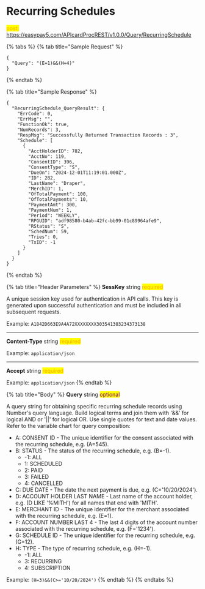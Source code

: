 # Recurring Schedules

<mark style="color:orange;">post:</mark> https://easypay5.com/APIcardProcREST/v1.0.0/Query/RecurringSchedule

{% tabs %}
{% tab title="Sample Request" %}
```clike
{
  "Query": "(E=1)&&(H=4)"
}
```
{% endtab %}

{% tab title="Sample Response" %}
```clike
{
  "RecurringSchedule_QueryResult": {
    "ErrCode": 0,
    "ErrMsg": "",
    "FunctionOk": true,
    "NumRecords": 3,
    "RespMsg": "Successfully Returned Transaction Records : 3",
    "Schedule": [
      {
        "AcctHolderID": 782,
        "AcctNo": 119,
        "ConsentID": 396,
        "ConsentType": "S",
        "DueOn": "2024-12-01T11:19:01.000Z",
        "ID": 282,
        "LastName": "Draper",
        "MerchID": 1,
        "OfTotalPayment": 100,
        "OfTotalPayments": 10,
        "PaymentAmt": 300,
        "PaymentNum": 1,
        "Period": "WEEKLY",
        "RPGUID": "adf98580-b4ab-42fc-bb99-01c89964afe9",
        "RStatus": "S",
        "SchedNum": 59,
        "Tries": 0,
        "TxID": -1
      }
    ]
  }
}
```
{% endtab %}

{% tab title="Header Parameters" %}
**SessKey** string <mark style="color:orange;">required</mark>

A unique session key used for authentication in API calls. This key is generated upon successful authentication and must be included in all subsequent requests.

Example: `A1842D663E9A4A72XXXXXXXX303541303234373138`

***

**Content-Type** string <mark style="color:orange;">required</mark>

Example: `application/json`

***

**Accept** string <mark style="color:orange;">required</mark>

Example: `application/json`
{% endtab %}

{% tab title="Body" %}
**Query** string <mark style="color:purple;">optional</mark>

A query string for obtaining specific recurring schedule records using Number's query language. Build logical terms and join them with '&&' for logical AND or '||' for logical OR. Use single quotes for text and date values. Refer to the variable chart for query composition:

* A: CONSENT ID - The unique identifier for the consent associated with the recurring schedule, e.g. (A=545).
* B: STATUS - The status of the recurring schedule, e.g. (B=-1).
  * -1: ALL
  * 1: SCHEDULED
  * 2: PAID
  * 3: FAILED
  * 4: CANCELLED
* C: DUE DATE - The date the next payment is due, e.g. (C='10/20/2024').
* D: ACCOUNT HOLDER LAST NAME - Last name of the account holder, e.g. (D LIKE '%MITH') for all names that end with 'MITH'.
* E: MERCHANT ID - The unique identifier for the merchant associated with the recurring schedule, e.g. (E=1).
* F: ACCOUNT NUMBER LAST 4 - The last 4 digits of the account number associated with the recurring schedule, e.g. (F='1234').
* G: SCHEDULE ID - The unique identifier for the recurring schedule, e.g. (G=12).
* H: TYPE - The type of recurring schedule, e.g. (H=-1).
  * -1: ALL
  * 3: RECURRING
  * 4: SUBSCRIPTION

Example: `(H=3)&&(C>='10/20/2024')`
{% endtab %}
{% endtabs %}
